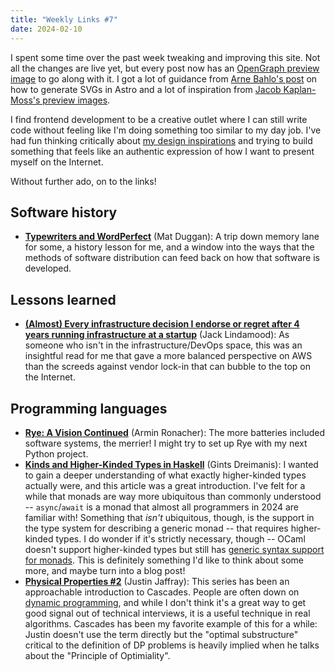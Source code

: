 ```yaml
---
title: "Weekly Links #7"
date: 2024-02-10
---
```


I spent some time over the past week tweaking and improving this site. Not all the changes are live
yet, but every post now has an [OpenGraph preview image](./2024-02-10/card.png) to go along with
it. I got a lot of guidance from [Arne Bahlo's
post](https://arne.me/articles/static-og-images-in-astro) on how to generate SVGs in Astro and a lot
of inspiration from [Jacob Kaplan-Moss's preview
images](https://jacobian.org/cards/managing-tech-debt.png).

I find frontend development to be a creative outlet where I can still write code without feeling
like I'm doing something too similar to my day job. I've had fun thinking critically about [my
design inspirations](https://github.com/davish/davi.sh/blob/main/README.md) and trying to build
something that feels like an authentic expression of how I want to present myself on the Internet.

Without further ado, on to the links!

<!--more-->

## Software history

- [**Typewriters and WordPerfect**](https://matduggan.com/typewriters-and-wordperfect/) (Mat
  Duggan): A trip down memory lane for some, a history lesson for me, and a window into the ways
  that the methods of software distribution can feed back on how that software is developed.

## Lessons learned

- [**(Almost) Every infrastructure decision I endorse or regret after 4 years running infrastructure
  at a
  startup**](https://cep.dev/posts/every-infrastructure-decision-i-endorse-or-regret-after-4-years-running-infrastructure-at-a-startup/)
  (Jack Lindamood): As someone who isn't in the infrastructure/DevOps space, this was an insightful
  read for me that gave a more balanced perspective on AWS than the screeds against vendor lock-in
  that can bubble to the top on the Internet.

## Programming languages

- [**Rye: A Vision Continued**](https://lucumr.pocoo.org/2024/2/4/rye-a-vision/) (Armin Ronacher):
  The more batteries included software systems, the merrier! I might try to set up Rye with my next
  Python project.
- [**Kinds and Higher-Kinded Types in Haskell**](https://serokell.io/blog/kinds-and-hkts-in-haskell)
  (Gints Dreimanis): I wanted to gain a deeper understanding of what exactly higher-kinded types
  actually were, and this article was a great introduction. I've felt for a while that monads are
  way more ubiquitous than commonly understood -- `async`/`await` is a monad that almost all
  programmers in 2024 are familiar with!  Something that *isn't* ubiquitous, though, is the support
  in the type system for describing a generic monad -- that requires higher-kinded types. I do
  wonder if it's strictly necessary, though -- OCaml doesn't support higher-kinded types but still
  has [generic syntax support for monads](https://v2.ocaml.org/manual/bindingops.html). This is
  definitely something I'd like to think about some more, and maybe turn into a blog post!
- [**Physical Properties #2**](https://buttondown.email/jaffray/archive/physical-properties-2/)
  (Justin Jaffray): This series has been an approachable introduction to Cascades. People are often
  down on [dynamic programming](https://en.wikipedia.org/wiki/Dynamic_programming), and while I
  don't think it's a great way to get good signal out of technical interviews, it is a useful
  technique in real algorithms. Cascades has been my favorite example of this for a while: Justin
  doesn't use the term directly but the "optimal substructure" critical to the definition of DP
  problems is heavily implied when he talks about the "Principle of Optimiality".
